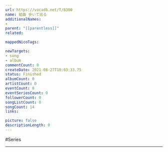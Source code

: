 ```yaml
---
url: https://vocadb.net/T/8300
name: 組曲 歩いて巡る
additionalNames: 
- 
parent: "[[parentless]]"
related:

mappedNicoTags:

newTargets:
- song
- album
commentCount: 0
createDate: 2021-08-27T10:03:33.75
status: Finished
albumCount: 0
artistCount: 0
eventCount: 0
eventSeriesCount: 0
followerCount: 0
songListCount: 0
songCount: 14
links: 

picture: false
descriptionLength: 0
---
```


#Series



---

